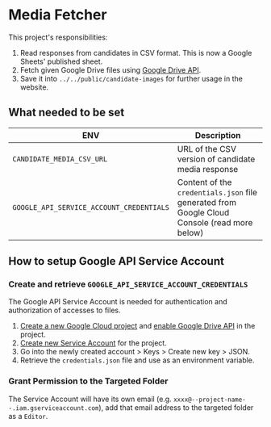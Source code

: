 # Media Fetcher

This project's responsibilities:

1. Read responses from candidates in CSV format. This is now a Google Sheets' published sheet.
2. Fetch given Google Drive files using [Google Drive API](https://developers.google.com/drive/api/guides/about-sdk).
3. Save it into `../../public/candidate-images` for further usage in the website.

## What needed to be set

| ENV                                      | Description                                                                                  |
| ---------------------------------------- | -------------------------------------------------------------------------------------------- |
| `CANDIDATE_MEDIA_CSV_URL`                | URL of the CSV version of candidate media response                                           |
| `GOOGLE_API_SERVICE_ACCOUNT_CREDENTIALS` | Content of the `credentials.json` file generated from Google Cloud Console (read more below) |

## How to setup Google API Service Account

### Create and retrieve `GOOGLE_API_SERVICE_ACCOUNT_CREDENTIALS`

The Google API Service Account is needed for authentication and authorization of accesses to files.

1. [Create a new Google Cloud project](https://console.cloud.google.com/projectcreate) and [enable Google Drive API](https://console.cloud.google.com/apis/enableflow?apiid=drive.googleapis.com) in the project.
2. [Create new Service Account](https://console.cloud.google.com/iam-admin/serviceaccounts/create) for the project.
3. Go into the newly created account > Keys > Create new key > JSON.
4. Retrieve the `credentials.json` file and use as an environment variable.

### Grant Permission to the Targeted Folder

The Service Account will have its own email (e.g. `xxxx@--project-name--.iam.gserviceaccount.com`), add that email address to the targeted folder as a `Editor`.
